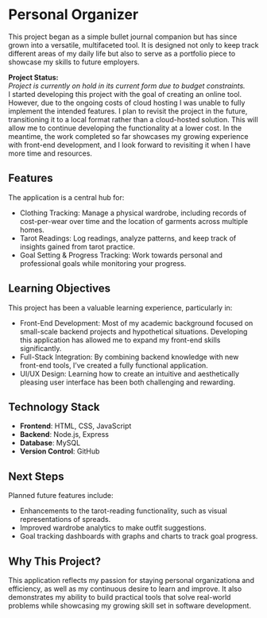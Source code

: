 # Personal Organizer

This project began as a simple bullet journal companion but has since grown into a versatile, multifaceted tool. It is designed not only to keep track different areas of my daily life but also to serve as a portfolio piece to showcase my skills to future employers.

**Project Status:**  
*Project is currently on hold in its current form due to budget constraints.*  
I started developing this project with the goal of creating an online tool. However, due to the ongoing costs of cloud hosting I was unable to fully implement the intended features. I plan to revisit the project in the future, transitioning it to a local format rather than a cloud-hosted solution. This will allow me to continue developing the functionality at a lower cost. In the meantime, the work completed so far showcases my growing experience with front-end development, and I look forward to revisiting it when I have more time and resources.

## Features
The application is a central hub for:

- Clothing Tracking: Manage a physical wardrobe, including records of cost-per-wear over time and the location of garments across multiple homes.
- Tarot Readings: Log readings, analyze patterns, and keep track of insights gained from tarot practice.
- Goal Setting & Progress Tracking: Work towards personal and professional goals while monitoring your progress.

## Learning Objectives
This project has been a valuable learning experience, particularly in:

- Front-End Development: Most of my academic background focused on small-scale backend projects and hypothetical situations. Developing this application has allowed me to expand my front-end skills significantly.
- Full-Stack Integration: By combining backend knowledge with new front-end tools, I’ve created a fully functional application.
- UI/UX Design: Learning how to create an intuitive and aesthetically pleasing user interface has been both challenging and rewarding.

## Technology Stack
- **Frontend**: HTML, CSS, JavaScript
- **Backend**: Node.js, Express
- **Database**: MySQL 
- **Version Control**: GitHub

## Next Steps
Planned future features include:

- Enhancements to the tarot-reading functionality, such as visual representations of spreads.
- Improved wardrobe analytics to make outfit suggestions.
- Goal tracking dashboards with graphs and charts to track goal progress.

## Why This Project?
This application reflects my passion for staying personal organizationa and efficiency, as well as my continuous desire to learn and improve. It also demonstrates my ability to build practical tools that solve real-world problems while showcasing my growing skill set in software development.
